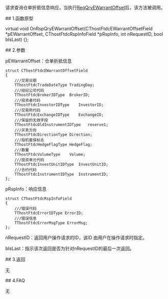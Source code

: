 <p>请求查询仓单折抵信息响应，当执行<a href="../../CTHOSTFTDCTRADERSPI/REQQRYEWARRANTOFFSET/">ReqQryEWarrantOffset</a>后，该方法被调用。</p>
<span class="anchor" id="2700359d-68fd-40e0-848a-6feab2ff2f39"></span>
## 1.函数原型
<p>virtual void OnRspQryEWarrantOffset(CThostFtdcEWarrantOffsetField *pEWarrantOffset, CThostFtdcRspInfoField *pRspInfo, int nRequestID, bool bIsLast) {};</p>
<span class="anchor" id="f49277b3-e195-4e5c-9ef7-be2334d37463"></span>
## 2.参数
<p>pEWarrantOffset：仓单折抵信息</p>
<pre><code>struct CThostFtdcEWarrantOffsetField
{
    ///交易日期
    TThostFtdcTradeDateType TradingDay;
    ///经纪公司代码
    TThostFtdcBrokerIDType  BrokerID;
    ///投资者代码
    TThostFtdcInvestorIDType    InvestorID;
    ///交易所代码
    TThostFtdcExchangeIDType    ExchangeID;
    ///保留的无效字段
    TThostFtdcOldInstrumentIDType   reserve1;
    ///买卖方向
    TThostFtdcDirectionType Direction;
    ///投机套保标志
    TThostFtdcHedgeFlagType HedgeFlag;
    ///数量
    TThostFtdcVolumeType    Volume;
    ///投资单元代码
    TThostFtdcInvestUnitIDType  InvestUnitID;
    ///合约代码
    TThostFtdcInstrumentIDType  InstrumentID;
};
</code></pre>
<p>pRspInfo：响应信息</p>
<pre><code>struct CThostFtdcRspInfoField
{
    ///错误代码
    TThostFtdcErrorIDType ErrorID;
    ///错误信息
    TThostFtdcErrorMsgType ErrorMsg;
};
</code></pre>
<p>nRequestID：返回用户操作请求的ID，该ID 由用户在操作请求时指定。</p>
<p>bIsLast：指示该次返回是否为针对nRequestID的最后一次返回。</p>
<span class="anchor" id="63e9a10c-06c4-4b89-836e-adbd434ee2c3"></span>
## 3.返回
<p>无</p>
<span class="anchor" id="4eb608e3-823d-4238-8176-264c4cfc0c47"></span>
## 4.FAQ
<p>无</p>
